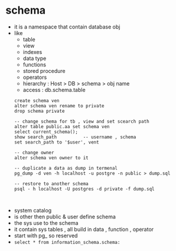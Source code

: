 # schema
- it is a namespace that contain database obj
- like
  - table
  - view
  - indexes
  - data type
  - functions
  - stored procedure
  - operators
  - hierarchy  : Host > DB > schema > obj name
  - access     : db.schema.table
  ```
  create schema ven
  alter schema ven rename to private
  drop schema private

  -- change schema for tb , view and set scearch path 
  alter table public.aa set schema ven
  select current_schema();
  show search_path          -- username , schema
  set search_path to '$user', vent

  -- change owner
  alter schema ven owner to it
  
  -- duplicate a data as dump in termenal
  pg_dump -d ven -h localhost -u postgre -n public > dump.sql

  -- restore to another schema
  psql - h localhost -U postgres -d private -f dump.sql
  
  
  
  ```
 - system catalog
 - is other then public & user define schema
 - the sys use to the schema
 - it contain sys tables , all build in data , function , operator
 - start with pg_ so reserved
 - ` select * from information_schema.schema: `
